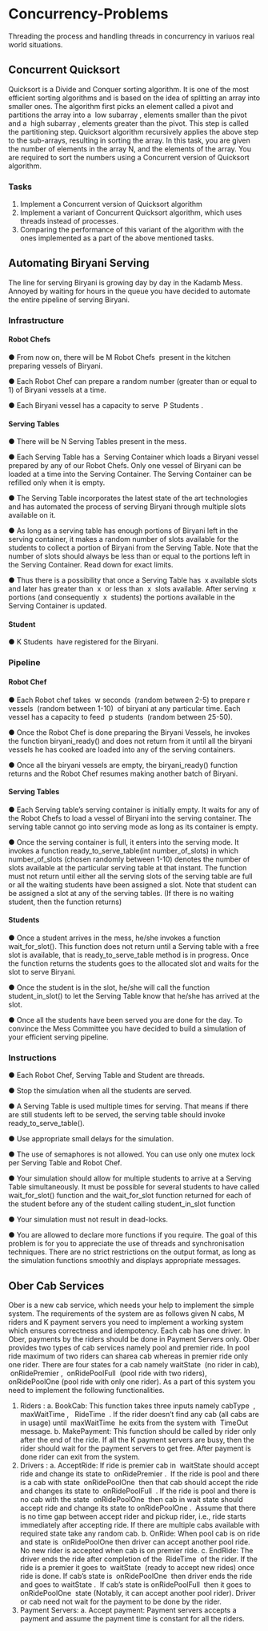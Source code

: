 # Concurrency-Problems
Threading the process and handling threads in concurrency in variuos real world situations.

## Concurrent Quicksort
Quicksort is a Divide and Conquer sorting algorithm. It is one of the most efficient
sorting algorithms and is based on the idea of splitting an array into smaller ones.
The algorithm first picks an element called a pivot and partitions the array into a ​ low
subarray​ , elements smaller than the pivot and a ​ high subarray​ , elements greater
than the pivot. This step is called the partitioning step.
Quicksort algorithm recursively applies the above step to the sub-arrays, resulting in
sorting the array.
In this task, you are given the number of elements in the array N, and the elements
of the array. You are required to sort the numbers using a Concurrent version of
Quicksort algorithm.
### Tasks
  1. Implement a Concurrent version of Quicksort algorithm
  2. Implement a variant of Concurrent Quicksort algorithm, which uses threads 
  instead of processes.
  3. Comparing the performance of this variant of the algorithm with the ones 
  implemented as a part of the above mentioned tasks.

## Automating Biryani Serving
The line for serving Biryani is growing day by day in the Kadamb Mess. Annoyed by
waiting for hours in the queue you have decided to automate the entire pipeline of
serving Biryani.
### Infrastructure
#### Robot Chefs
● From now on, there will be​ M Robot Chefs ​ present in the kitchen preparing
vessels of Biryani.


● Each Robot Chef can prepare a random number (greater than or equal to 1)
of Biryani vessels at a time.

● Each Biryani vessel has a capacity to serve ​ P Students​ .
#### Serving Tables
● There will be​ N Serving Tables​ present in the mess.

● Each Serving Table has a ​ Serving Container​ which loads a Biryani vessel
prepared by any of our Robot Chefs. Only one vessel of Biryani can be loaded
at a time into the Serving Container. The Serving Container can be refilled
only when it is empty.

● The Serving Table incorporates the latest state of the art technologies and
has automated the process of serving Biryani through multiple slots available
on it.

● As long as a serving table has enough portions of Biryani left in the serving
container, it makes a random number of slots available for the students to
collect a portion of Biryani from the Serving Table. Note that the number of
slots should always be less than or equal to the portions left in the Serving
Container. Read down for exact limits.

● Thus there is a possibility that once a Serving Table has ​ x ​ available slots and
later has greater than ​ x ​ or less than ​ x ​ slots available. After serving ​ x ​ portions
(and consequently ​ x ​ students) the portions available in the Serving Container
is updated.
#### Student
● K Students ​ have registered for the Biryani.
### Pipeline
#### Robot Chef
● Each Robot chef takes ​ w seconds ​ (random between 2-5) to prepare ​ r
vessels ​ (random between 1-10)​ ​ of biryani at any particular time. Each vessel
has a capacity to feed ​ p students ​ (random between 25-50).

● Once the Robot Chef is done preparing the Biryani Vessels, he invokes the
function biryani_ready() and does not return from it until all the biryani vessels
he has cooked are loaded into any of the serving containers.

● Once all the biryani vessels are empty, the biryani_ready() function returns
and the Robot Chef resumes making another batch of Biryani.
#### Serving Tables
● Each Serving table’s serving container is initially empty. It waits for any of the
Robot Chefs to load a vessel of Biryani into the serving container. The serving
table cannot go into serving mode as long as its container is empty.

● Once the serving container is full, it enters into the serving mode. It invokes a
function ready_to_serve_table(int number_of_slots) in which number_of_slots
(chosen randomly between 1-10) denotes the number of slots available at the
particular serving table at that instant. The function must not return until either
all the serving slots of the serving table are full or all the waiting students have
been assigned a slot. Note that student can be assigned a slot at any of the
serving tables. (If there is no waiting student, then the function returns)
#### Students
● Once a student arrives in the mess, he/she invokes a function wait_for_slot().
This function does not return until a Serving table with a free slot is available,
that is ready_to_serve_table method is in progress. Once the function returns
the students goes to the allocated slot and waits for the slot to serve Biryani.

● Once the student is in the slot, he/she will call the function student_in_slot() to
let the Serving Table know that he/she has arrived at the slot.

● Once all the students have been served you are done for the day.
To convince the Mess Committee you have decided to build a simulation of your
efficient serving pipeline.
### Instructions
● Each Robot Chef, Serving Table and Student are threads.

● Stop the simulation when all the students are served.

● A Serving Table is used multiple times for serving. That means if there are still
students left to be served, the serving table should invoke
ready_to_serve_table().

● Use appropriate small delays for the simulation.

● The use of semaphores is not allowed. You can use only one mutex lock per
Serving Table and Robot Chef.

● Your simulation should allow for multiple students to arrive at a Serving Table
simultaneously. It must be possible for several students to have called
wait_for_slot() function and the wait_for_slot function returned for each of the
student before any of the student calling student_in_slot function

● Your simulation must not result in dead-locks.

● You are allowed to declare more functions if you require.
The goal of this problem is for you to appreciate the use of threads and
synchronisation techniques. There are no strict restrictions on the output format, as
long as the simulation functions smoothly and displays appropriate messages.

## Ober Cab Services
Ober is a new cab service, which needs your help to implement the simple system.
The requirements of the system are as follows given N cabs, M riders and K
payment servers you need to implement a working system which ensures
correctness and idempotency. Each cab has one driver. In Ober, payments by the
riders should be done in Payment Servers only. Ober provides two types of cab
services namely pool and premier ride. In pool ride maximum of two riders can sharea cab whereas in premier ride only one rider. There are four states for a cab namely
waitState ​ (no rider in cab), ​ onRidePremier​ , ​ onRidePoolFull ​ (pool ride with two
riders), ​ onRidePoolOne​ (pool ride with only one rider).
As a part of this system you need to implement the following functionalities.
  1. Riders​ :
    a. BookCab: This function takes three inputs namely ​ cabType ​ ,
    maxWaitTime , ​ ​ RideTime ​ . If the rider doesn’t find any cab (all cabs are
    in usage) until ​ maxWaitTime ​ he exits from the system with ​ TimeOut
    message.
    b. MakePayment: This function should be called by rider only after the
    end of the ride. If all the K payment servers are busy, then the rider
    should wait for the payment servers to get free. After payment is done
    rider can exit from the system.
  2. Drivers​ :
    a. AcceptRide: If ride is premier cab in ​ waitState ​ should accept ride and
    change its state to ​ onRidePremier . ​ If the ride is pool and there is a cab
    with state ​ onRidePoolOne ​ then that cab should accept the ride and
    changes its state to ​ onRidePoolFull ​ . If the ride is pool and there is no
    cab with the state ​ onRidePoolOne ​ then cab in wait state should accept
    ride and change its state to ​ onRidePoolOne . ​ Assume that there is no
    time gap between accept rider and pickup rider, i.e., ride starts
    immediately after accepting ride. If there are multiple cabs available
    with required state take any random cab.
    b. OnRide: When pool cab is on ride and state is ​ onRidePoolOne ​ then
    driver can accept another pool ride. No new rider is accepted when cab
    is on premier ride.
    c. EndRide: The driver ends the ride after completion of the ​ RideTime ​ of
    the rider. If the ride is a premier it goes to ​ waitState ​ (ready to accept
    new rides) once ride is done. If cab’s state is ​ onRidePoolOne ​ then
    driver ends the ride and goes to ​ waitState . ​ If cab’s state is
    onRidePoolFull ​ then it goes to ​ onRidePoolOne ​ state (Notably, it can
    accept another pool rider). Driver or cab need not wait for the payment
    to be done by the rider.
  3. Payment Servers:
    a. Accept payment: Payment servers accepts a payment and assume the
    payment time is constant for all the riders.
    
